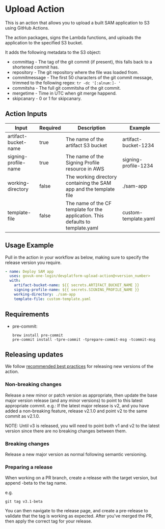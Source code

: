 # Upload Action

This is an action that allows you to upload a built SAM application to S3 using GitHub Actions.

The action packages, signs the Lambda functions, and uploads the application to the specified S3 bucket.

It adds the following metadata to the S3 object:

- committag - The tag of the git commit (if present), this falls back to a shortened commit has.
- repository - The git repository where the file was loaded from.
- commitmessage - The first 50 characters of the git commit message, trimmed to the following regex: `tr -dc '[:alnum:]- '`
- commitsha - The full git commitsha of the git commit.
- mergetime - Time in UTC when git merge happend.
- skipcanary - 0 or 1 for skipcanary.

## Action Inputs

| Input                | Required | Description                                                                     | Example              |
|----------------------|----------|---------------------------------------------------------------------------------|----------------------|
| artifact-bucket-name | true     | The name of the artifact S3 bucket                                              | artifact-bucket-1234 |
| signing-profile-name | true     | The name of the Signing Profile resource in AWS                                 | signing-profile-1234 |
| working-directory    | false    | The working directory containing the SAM app and the template file              | ./sam-app            |
| template-file        | false    | The name of the CF template for the application. This defaults to template.yaml | custom-template.yaml |

## Usage Example

Pull in the action in your workflow as below, making sure to specify the release version you require.

```yaml
- name: Deploy SAM app
  uses: govuk-one-login/devplatform-upload-action@<version_number>
  with:
    artifact-bucket-name: ${{ secrets.ARTIFACT_BUCKET_NAME }}
    signing-profile-name: ${{ secrets.SIGNING_PROFILE_NAME }}
    working-directory: ./sam-app
    template-file: custom-template.yaml
```

## Requirements

- pre-commit:

  ```shell
  brew install pre-commit
  pre-commit install -tpre-commit -tprepare-commit-msg -tcommit-msg
  ```

## Releasing updates

We
follow [recommended best practices](https://docs.github.com/en/actions/creating-actions/releasing-and-maintaining-actions)
for releasing new versions of the action.

### Non-breaking changes

Release a new minor or patch version as appropriate, then update the base major version release (and any minor versions)
to point to this latest appropriate commit. e.g.: If the latest major release is v2, and you have added a non-breaking
feature, release v2.1.0 and point v2 to the same commit as v2.1.0.

NOTE: Until v3 is released, you will need to point both v1 and v2 to the latest version since there are no breaking changes between them.

### Breaking changes

Release a new major version as normal following semantic versioning.

### Preparing a release

When working on a PR branch, create a release with the target version, but append -beta to the tag name.

e.g.

`git tag v3.1-beta`

You can then navigate to the release page, and create a pre-release to validate that the tag is working as expected.
After you've merged the PR, then apply the correct tag for your release.
